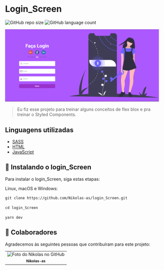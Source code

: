 # Login_Screen

![GitHub repo size](https://img.shields.io/github/repo-size/Nikolas-as/login_Screen?style=for-the-badge)
![GitHub language count](https://img.shields.io/github/languages/count/Nikolas-as/login_Screen?style=for-the-badge)

<img src="./src/assets/login.PNG" >

> Eu fiz esse projeto para treinar alguns conceitos de flex blox e pra treinar o Styled Components.
> 
## Linguagens utilizadas

- [SASS](https://sass-lang.com/)
- [HTML](https://developer.mozilla.org/pt-BR/docs/Web/HTML)
- [JavaScript](https://developer.mozilla.org/pt-BR/docs/Web/JavaScript)

## 🚀 Instalando o login_Screen

Para instalar o login_Screen, siga estas etapas:

Linux, macOS e Windows:
```
git clone https://github.com/Nikolas-as/login_Screen.git

cd login_Screen

yarn dev
```
## 🤝 Colaboradores

Agradecemos às seguintes pessoas que contribuíram para este projeto:

<table>
  <tr>
    <td align="center">
      <a>
        <img src="https://avatars.githubusercontent.com/u/62979208?v=4" width="100px;" alt="Foto do Nikolas no GitHub"/><br>
        <sub>
          <b>Nikolas-as</b>
        </sub>
      </a>
    </td>
</table>
